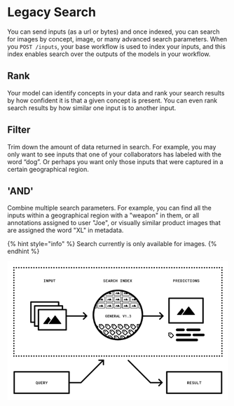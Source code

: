 # Legacy Search

You can send inputs \(as a url or bytes\) and once indexed, you can search for images by concept, image, or many advanced search parameters. When you `POST /inputs`, your base workflow is used to index your inputs, and this index enables search over the outputs of the models in your workflow.

## Rank

Your model can identify concepts in your data and rank your search results by how confident it is that a given concept is present. You can even rank search results by how similar one input is to another input.

## Filter

Trim down the amount of data returned in search. For example, you may only want to see inputs that one of your collaborators has labeled with the word “dog”. Or perhaps you want only those inputs that were captured in a certain geographical region.

## 'AND'

Combine multiple search parameters. For example, you can find all the inputs within a geographical region with a "weapon" in them, or all annotations assigned to user "Joe", or visually similar product images that are assigned the word "XL" in metadata.

{% hint style="info" %}
Search currently is only available for images.
{% endhint %}

![Image illustrating how to search by images using Clarifai&apos;s concepts](../../../.gitbook/assets/illustration-search%20%282%29%20%282%29%20%283%29%20%281%29.png)

